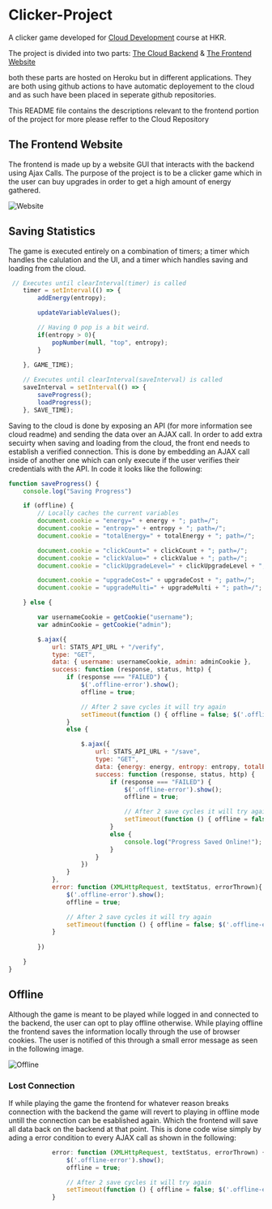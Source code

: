 # Clicker-Project
A clicker game developed for [Cloud Development](https://www.hkr.se/en/course/DA376D/course-syllabus) course at HKR.

The project is divided into two parts:
[The Cloud Backend](https://hkr-clicker-cloud.herokuapp.com/) & [The Frontend Website](https://hkr-clicker-frontend.herokuapp.com/)

both these parts are hosted on Heroku but in different applications.
They are both using github actions to have automatic deployement to the cloud and as such have been placed in seperate github repositories. 

This README file contains the descriptions relevant to the frontend portion of the project for more please reffer to the Cloud Repository

## The Frontend Website
The frontend is made up by a website GUI that interacts with the backend using Ajax Calls. The purpose of the project is to be a clicker game which in the user can buy upgrades in order to get a high amount of energy gathered.

![Website](https://user-images.githubusercontent.com/45008469/119263101-fb1bc600-bbdd-11eb-8181-9aee671138ea.png)

## Saving Statistics
The game is executed entirely on a combination of timers; a timer which handles the calulation and the UI, and a timer which handles saving and loading from the cloud.

```javascript
 // Executes until clearInterval(timer) is called
    timer = setInterval(() => {
        addEnergy(entropy);

        updateVariableValues();

        // Having 0 pop is a bit weird.
        if(entropy > 0){
            popNumber(null, "top", entropy);
        }
        
    }, GAME_TIME);

    // Executes until clearInterval(saveInterval) is called
    saveInterval = setInterval(() => {
        saveProgress();
        loadProgress();
    }, SAVE_TIME);
```

Saving to the cloud is done by exposing an API (for more information see cloud readme) and sending the data over an AJAX call. In order to add extra secuirty when saving and loading from the cloud, the front end needs to establish a verified connection. This is done by embedding an AJAX call inside of another one which can only execute if the user verifies their credentials with the API. In code it looks like the following:

```javascript
function saveProgress() {
    console.log("Saving Progress")

    if (offline) {
        // Locally caches the current variables
        document.cookie = "energy=" + energy + "; path=/";
        document.cookie = "entropy=" + entropy + "; path=/";
        document.cookie = "totalEnergy=" + totalEnergy + "; path=/";

        document.cookie = "clickCount=" + clickCount + "; path=/";
        document.cookie = "clickValue=" + clickValue + "; path=/";
        document.cookie = "clickUpgradeLevel=" + clickUpgradeLevel + "; path=/";

        document.cookie = "upgradeCost=" + upgradeCost + "; path=/";
        document.cookie = "upgradeMulti=" + upgradeMulti + "; path=/";

    } else {

        var usernameCookie = getCookie("username");
        var adminCookie = getCookie("admin");

        $.ajax({
            url: STATS_API_URL + "/verify",
            type: "GET",
            data: { username: usernameCookie, admin: adminCookie },
            success: function (response, status, http) {
                if (response === "FAILED") {
                    $('.offline-error').show();
                    offline = true;

                    // After 2 save cycles it will try again
                    setTimeout(function () { offline = false; $('.offline-error').hide();}, SAVE_TIME * 2);
                }
                else {

                    $.ajax({
                        url: STATS_API_URL + "/save",
                        type: "GET",
                        data: {energy: energy, entropy: entropy, totalEnergy: totalEnergy, clickCount: clickCount, clickValue: clickValue, clickUpgrade: clickUpgradeLevel, upgradeCost: upgradeCost, upgradeMulti: upgradeMulti},
                        success: function (response, status, http) {
                            if (response === "FAILED") {
                                $('.offline-error').show();
                                offline = true;

                                // After 2 save cycles it will try again
                                setTimeout(function () { offline = false; $('.offline-error').hide(); }, SAVE_TIME * 2);
                            }
                            else {
                                console.log("Progress Saved Online!");
                            }
                        }
                    })
                }
            },
            error: function (XMLHttpRequest, textStatus, errorThrown){
                $('.offline-error').show();
                offline = true;

                // After 2 save cycles it will try again
                setTimeout(function () { offline = false; $('.offline-error').hide(); }, SAVE_TIME * 2);
            }
            
        })

    }
}
 ```

## Offline
Although the game is meant to be played while logged in and connected to the backend, the user can opt to play offline otherwise. While playing offline the frontend saves the information locally through the use of browser cookies. The user is notified of this through a small error message as seen in the following image. 

![Offline](https://user-images.githubusercontent.com/45008469/119264320-f3aaeb80-bbe2-11eb-8d19-9c02e4311428.png)


### Lost Connection
If while playing the game the frontend for whatever reason breaks connection with the backend the game will revert to playing in offline mode untill the connection can be esablished again. Which the frontend will save all data back on the backend at that point. This is done code wise simply by ading a error condition to every AJAX call as shown in the following:

```javascript
            error: function (XMLHttpRequest, textStatus, errorThrown) {
                $('.offline-error').show();
                offline = true;

                // After 2 save cycles it will try again
                setTimeout(function () { offline = false; $('.offline-error').hide(); }, SAVE_TIME * 2);
            }
```
